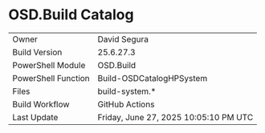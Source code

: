 ﻿# OSD.Build Catalog

| | |
|-|-|
| Owner | David Segura |
| Build Version | 25.6.27.3 |
| PowerShell Module | OSD.Build |
| PowerShell Function | Build-OSDCatalogHPSystem |
| Files | build-system.* |
| Build Workflow | GitHub Actions |
| Last Update | Friday, June 27, 2025 10:05:10 PM UTC |
